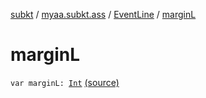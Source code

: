 [subkt](../../index.md) / [myaa.subkt.ass](../index.md) / [EventLine](index.md) / [marginL](./margin-l.md)

# marginL

`var marginL: `[`Int`](https://kotlinlang.org/api/latest/jvm/stdlib/kotlin/-int/index.html) [(source)](https://github.com/Myaamori/SubKt/blob/0.1.13/src/main/kotlin/myaa/subkt/ass/parser.kt#L465)